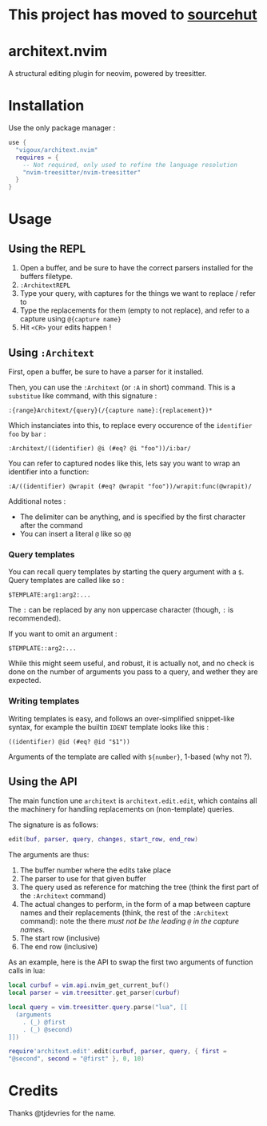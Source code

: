 # __This project has moved to [sourcehut](https://sr.ht/~vigoux/architext.nvim)__
# architext.nvim

A structural editing plugin for neovim, powered by treesitter.

# Installation

Use the only package manager :

```lua
use {
  "vigoux/architext.nvim"
  requires = {
    -- Not required, only used to refine the language resolution
    "nvim-treesitter/nvim-treesitter"
  }
}
```

# Usage

## Using the REPL

1. Open a buffer, and be sure to have the correct parsers installed for the buffers filetype.
2. `:ArchitextREPL`
3. Type your query, with captures for the things we want to replace / refer to
4. Type the replacements for them (empty to not replace), and refer to a capture using `@{capture
   name}`
5. Hit `<CR>` your edits happen !

## Using `:Architext`

First, open a buffer, be sure to have a parser for it installed.

Then, you can use the `:Architext` (or `:A` in short) command.
This is a `substitue` like command, with this signature :
```
:{range}Architext/{query}(/{capture name}:{replacement})*
```

Which instanciates into this, to replace every occurence of the `identifier` `foo` by `bar` :

```
:Architext/((identifier) @i (#eq? @i "foo"))/i:bar/
```

You can refer to captured nodes like this, lets say you want to wrap an identifier into a function:

```
:A/((identifier) @wrapit (#eq? @wrapit "foo"))/wrapit:func(@wrapit)/
```

Additional notes :

- The delimiter can be anything, and is specified by the first character after the command
- You can insert a literal `@` like so `@@`

### Query templates

You can recall query templates by starting the query argument with a `$`.
Query templates are called like so :

```
$TEMPLATE:arg1:arg2:...
```

The `:` can be replaced by any non uppercase character (though, `:` is recommended).

If you want to omit an argument :

```
$TEMPLATE::arg2:...
```

While this might seem useful, and robust, it is actually not, and no check is done on the number of
arguments you pass to a query, and wether they are expected.

### Writing templates

Writing templates is easy, and follows an over-simplified snippet-like syntax, for example the
builtin `IDENT` template looks like this :

```
((identifier) @id (#eq? @id "$1"))
```

Arguments of the template are called with `${number}`, 1-based (why not ?).

## Using the API

The main function une `architext` is `architext.edit.edit`, which
contains all the machinery for handling replacements on (non-template)
queries.

The signature is as follows:
```lua
edit(buf, parser, query, changes, start_row, end_row)
```

The arguments are thus:

1. The buffer number where the edits take place
2. The parser to use for that given buffer
3. The query used as reference for matching the tree (think the first
   part of the `:Architext` command)
4. The actual changes to perform, in the form of a map between capture
   names and their replacements (think, the rest of the `:Architext`
   command): note the there _must not be the leading `@` in the
   capture names_.
5. The start row (inclusive)
6. The end row (inclusive)

As an example, here is the API to swap the first two arguments of
function calls in lua:

```lua
local curbuf = vim.api.nvim_get_current_buf()
local parser = vim.treesitter.get_parser(curbuf)

local query = vim.treesitter.query.parse("lua", [[
  (arguments 
    . (_) @first
    . (_) @second)
]])

require'architext.edit'.edit(curbuf, parser, query, { first =
"@second", second = "@first" }, 0, 10)
```

# Credits

Thanks @tjdevries for the name.

